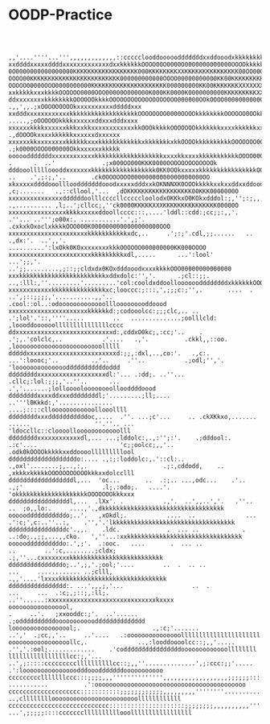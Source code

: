 ﻿# OODP-Practice

<pre><code>


,,'....''''...''',,,,,,,,,,,,,::ccccclooddooooodddddddxxddooodxkkkkkkkkkkxxxxxkkkkkOOOOkxdddooddxxxxxxxxxdddddddxxxxxxxxxxxxkkxxxddoolooddxxxddddddoll
xxddddxxxxxddddxxxxxxxxxxxxxdxxkkkkkkOOOO00O0000O0000000000000OOOOkkkkkkkxxxxxkkkkkkkkkxddoooodddxxxxxxddxxxxxddxxxxxxxxxxxxxxxdddddooddxxxdddoooollll
0O0000000000000000KKKKKKKKKKKKKKKKKK000KKKKKKKKXXKKKKKKKKKKKKKKK00OO00OOOOkkkkkOOkkkOOOkxxxxxxxxxxxxxxddxxkkkkxxxxxxdxxkxxdxxxddoddddddxxxddoooooooood
OOOO00KKKKKKKKKKKKKKKKKKKKKKKKK000000000000OOOO00000000000KK00KKKKKKKKKKKKKK00O000000000OOOOOOOkkxxddxxkkkOOkxddddddddxkxxxxxxxdoodddddxxxxxdddddddxxx
OOOOO00000OOO0000000000KKKKKKKKKKKKKKKKKKKKK000000000KK00KKKKKKKXXXXXXXXXXXXKKKKKKKKKXXKKKK000OOOkkkxkO00KK0dlcc:ccccldxxxxxxxddddxxxxxxxxxxxxxxxxxxxx
xxkkkkkxxxkkkkOOOOOO0000OOO00000O000000K000KK0000K0000000000KKKKKKKKKXXXXXXXXXXXXNNXXXKKKKKKKKKKKKKK0000KOo;....,;;;,,;cdkkkxxxxxxkkxxxxxxxxxxxxxxxddd
ddxxxxxxxxkkkkkkkkOOOOOOkkkkOOOOOOOOOOOOOOOOOOO000000OOkOOOO000000000000KKKKKKKKKKKKK000KK0000OOO0kkO0KOd;.      .,,',,.;xOOOOOOOOOkxxxxxxxxxxdddddxxx
xxdddxxxxxxxxxxxxkkkkkkkkkkkkkkkkkkkOOOOOOOO0000OOOOkkkkkkkkOOOOOO0OOkkkkOOOOOOOkkOOOkkkkxdlcldl:c::coxo'         .....,;oOOOOOOkkkkxxxxxxddxxxdddxxxx
xxxxxxkkkkxxxxxxkkkxxkkxxxxxxxxxxxxkkOOOkkkkkOOOOOOOkkkkkkkxxxxkkkkkkxxdxxkkkkkkxxkkxdoooc;'..,,...''''..              .,dOOOOkxxxxkkkkkkxxxxxxdxxxxxx
xxxxxxkkxxxxxxxxkkkkkkxxxkkkkkkkkkkkkxkkkkkkkxkkOOOOkkkkkkkkkkOOOOOOO0000000000kxolxdc;,,,,'............               .;k0000OOOO000000Okkxxxxxxkkkkk
ooooodddddddxxxxxxxxxxxxkkkkkkkkkkkkkkkkkkkxxxxkkxxxxkkkkkkkkkkkOOOO00000O0000Okkocddlc:,.. .      .  ..'             .;x000OO000KKK0000OOOOOOOOOOOOOk
dddooollllloooddxxxxxxxkkkkkkkkkkkkkkkkkk0KK0OOkxxxxxkkkkkkkkkkkkkkkkOOkkkkkkkkO0xl:'.,:;'..  ..    .',;:;,'..       .ck0OOOOOOO00000000000000000000OO
xkxxxxxddddooollloodddddddooodxxxxxdddxxkOKNNNXK0OOOkkkkkxxkxxddxxddooddoodddl:;:,..  ,c;.......   .,::cllool,'...  ,dOKKKKKKKKKKKKKKKKKK00KKK0000000O
xxxxxxxxxxxxxxxddddddoolllccccllcccccloolodxOKKkxO0KOkxdddol:;,'';:;,,,,,;;;::;;:,..  .,.......... ,l;..';cllcc;,''ck0000KKKKKXXXKKKKKKKKKKKKKKK00000O
xxxxxxxxxxxxxxxxkkkkxxxxxddoollcccc:::,....'lddl::cdd:;cc;;:,,'. .''... ..''';o00x:. ...........'.',;'.  .cxkxkOxoclxkkkkOOO000K0000000000000000000OOO
xxxxxxxxxxxxxxxxxxxxxxkkkkkkkkkkkxdc,..     .';:;'.cdl,;;......   ..         .,dx:'.  ..',,'.  ..........':lxOkk0KOxxxxxxxxkkkOOOOOO000000000KK000OOOO
xxxxxxxxxxxxxxxxxxxxxxxkkkkkkkkkxdl,.....      ...':lool'                  ...';;,'.    ..';;.........,;::;;cldxdx0KOxdddooodxxxxkkkkOOO00000000000000
xxxkkkkkkkkkkkkkkkkkkkkkkkkxddxdolc:'','.      .;cl::;;.                    ..,:lll:,''.........'.........'col:cooldxddoollooooooddddddddxkkkkkkOOOOOO
xxxxxxxxxxxxkkkkkkkkkkkkkkkxc;looccc:;:::,',;;;c:;'',.       ....  .    ..',;::;;;;,'...........,,'..     .cool::ol..:odooooooooooooolllooooooooddoood
xxxxxxxxxxxxxxxxxxxxxxkkkkkkd:;codooolcc:;;;clc,.. ..     .';lol'.'::,''''.....        ..   ..............;oolllcld:  ,loooddoooooolllllllllllllllcccc
ddxxxxxxxxxxxxxxxxxxxxxxxxxxxd:,cddxO0kc;,:cc;'..    .  .';,.'colclc,..           .'....   .,'.          .ckkl,,::oo.  ,loooooooooooooooooooooooolllll
dddddxxxxxxxxxxxxxxxxxxxxxxxxxd:;;,:dxl,..,co:'.   .,c:. ...':loooc;'..         ..'..     .''..           .;odl;'','.  'loooooooooooooodddddddddddoddd
ddddddddxxxxxxxxxxxxxxxxxxxdl:'... .:dd;. ..''...  .cllc;:lol:;;;,'..''..      ...                           .','.......;lollooooloooooooollooddddoood
ddddddddxxxxddxxxddddddddl;'.........;ll;....     ..'''l0Kkkd:,'...............                                      ....;::::clloooooooooooollooollll
ddddddddxxxdddddddddddoc,....  .''. ...;c'...     .. .ckXKkxo,.......   ......                  ''.''.. ...         'ldoccllc::cloooolloooooooooooolll
ddddddddxxxxxxxxxxxxdl,... ...;lddolc:,.,:'';:'.    .;dddool:.  .:c'....                       'c;;oolcc;,,'..     .odk0kOOOOkkkkkxxddoooolllllllllool
dddddddddddddddddddo:.... .,:;:loddolc:,.'::cl:..  .,oxl'........;,..,:,.                     .;:,cddodd,    ..    ,xkkkxkkkkkOOOOOOOOOOOkkkxxdolcclll
ddddddddddddddddddl,...  'oc...       ..  .:;.. ...,odc...    .'..  .,;'                      .l;.:odo;.   ....'.  'okkkkkkkkkkkkkkkkkkkkOOOOOOOkkkxxx
dddddddddddddddddl,...  .lXx'. .           .,'.  ..',,..','.   .''..                      ..  ;o,,lo:.     ....,'.,dkkkkkkkkkkkkkkkkkkkkkkkkkkkkkkkkkk
ooooodddddddddddo;..'.   ,xOkdl;.           ....  ..              ...                  .':c;',c:..''..:,    .'','.'lkkkkkkkkkkkkkkkkkkkkkkkkkkkkkkkkkk
ddddddddddddddddc'.,,.    .ldc.             .  ... ..            .                   ..:do;.,;;,...,,cko.   ',''...:xxkkkkkkkkkkkkkkkkkkkkkkkkkkkkkkkk
oooooddddddddddo:.',;'.  .:ooc.   ....       .  ... ..                    ..        ..':c,........;cldx;   .;,''...cxxxxxxxxkkkkkkkkkkkkkkkkkkkkkkkkkk
dddddddddddddddo;..',;,'.;ool;'....        ..  .  .. ..                   ...     ............ ..;clll,   .,,'....'lxxxxkkkkkkkkkkkkkkkkkkkkkkkkkkkkkk
dddddddddddddddd:. ...',,,;,'...                   ..  .                  ...     ...  .:c;,;::;,:ll;.  ..''......:xxxxxxxxxxxxxxxxxxxxxxxxxxxxxxkxxxx
ooooooooooooooool,                                                         .     ..'.   ;xxooddc:;'.  ..'...... .;oddddddddddooooooooooodddddddddddddd
looooooooooooooool;.                    .,:c;'.......                           ..','  .;cc,,'..     ..'....   .:ooooooooooooooollllllllllllllllllllll
ooooooooooooooooollc,.              ..,:looddoooolcc::;,,'.....                  .'','.:ool;.............    .'coddddddddddddddddooooooooooooollllllll
lllllllllllllllllcc:;,'...       ..',;:::::cccccccccllllllllllcc::;,,''..............',;:ccc:;;'.....      .':looooooooooooooodddooodddddddooooooooooo
ccccccccclllllllccc:::;;;;,,,'''''''''''''',,,,,,,,,,,,,,,,,,;;;;;;::::::::::::c:'  ...........          .':oooooooooooooooooooooooooooooooooooooooooo
cccccccccccccccccccc:::::::::::;;;;;;;;;;;;,,,,,,,,,''''''''................'''''..                   ..,clllllllloooooooooooooooooooooooollllllllllll
cccccccccccccccccccccccccccc:::::::::::::::::::::;;;;;;;;,,,,,,,,,,''''''''..........              ...',;;;;;::::cccccccllllllllllooolllllllllllllllll

  

</code></pre>
